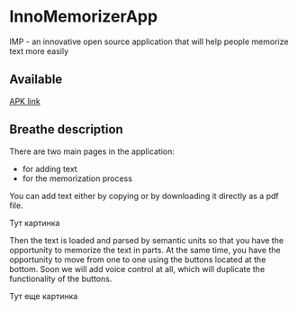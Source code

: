 # InnoMemorizerApp
IMP - an innovative open source application that will help people memorize text more easily 

## Available
[APK link](https://drive.google.com/file/d/1T5qgkQhbPXzwic0VGni6t6SpbvMTKi_t/view?usp=sharing)


## Breathe description
There are two main pages in the application: 
- for adding text
- for the memorization process

You can add text either by copying or by downloading it directly as a pdf file.

Тут картинка

Then the text is loaded and parsed by semantic units so that you have the opportunity to memorize the text in parts.
At the same time, you have the opportunity to move from one to one using the buttons located at the bottom. Soon we will add voice control at all, which will duplicate the functionality of the buttons.

Тут еще картинка

